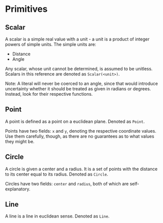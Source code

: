 # Primitives

## Scalar

A scalar is a simple real value with a unit - a unit is a product of integer powers of simple units. The simple units are:
- Distance
- Angle

Any scalar, whose unit cannot be determined, is assumed to be unitless. Scalars in this reference are denoted as `Scalar(<unit>)`.

Note: A literal will never be coerced to an angle, since that would introduce uncertainty whether it should be treated as given in radians or degrees. Instead, look for their respective functions.

## Point

A point is defined as a point on a euclidean plane. Denoted as `Point`.

Points have two fields: `x` and `y`, denoting the respective coordinate values. Use them carefully, though, as there are no guarantees as to what values they might be.

## Circle

A circle is given a center and a radius. It is a set of points with the distance to its center equal to its radius. Denoted as `Circle`.

Circles have two fields: `center` and `radius`, both of which are self-explanatory.

## Line

A line is a line in euclidean sense. Denoted as `Line`.
